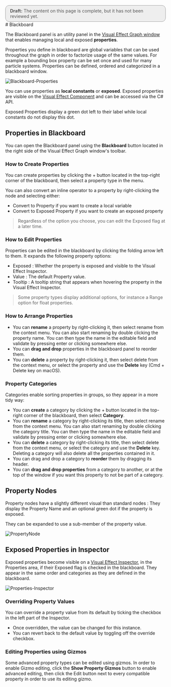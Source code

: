 <div style="border: solid 1px #999; border-radius:12px; background-color:#EEE; padding: 8px; padding-left:14px; color: #555; font-size:14px;"><b>Draft:</b> The content on this page is complete, but it has not been reviewed yet.</div>
# Blackboard

The Blackboard panel is an utility panel in the [Visual Effect Graph window](VisualEffectGraphWindow.md) that enables managing local and exposed **properties**.

Properties you define in blackboard are global variables that can be used throughout the graph in order to factorize usage of the same values. For example a bounding box property can be set once and used for many particle systems. Properties can be defined, ordered and categorized in a blackboard window.

![Blackboard-Properties](Images/Blackboard-Properties.png)

You can use properties as **local constants** or **exposed**. Exposed properties are visible on the [Visual Effect Component](VisualEffectComponent.md) and can be accessed via the C# API. 

Exposed Properties display a green dot left to their label while local constants do not display this dot.

## Properties in Blackboard

You can open the Blackboard panel using the **Blackboard** button located in the right side of the Visual Effect Graph window's toolbar.

### How to Create Properties

You can create properties by clicking the + button located in the top-right corner of the blackboard, then select a property type in the menu.

You can also convert an inline operator to a property by right-clicking the node and selecting either:

- Convert to Property if you want to create a local variable
- Convert to Exposed Property if you want to create an exposed property

> Regardless of the option you choose, you can edit the Exposed flag at a later time.

### How to Edit Properties

Properties can be edited in the blackboard by clicking the folding arrow left to them. It expands the following property options:

* Exposed : Whether the property is exposed and visible to the Visual Effect Inspector.
* Value : The default Property value.
* Tooltip : A tooltip string that appears when hovering the property in the Visual Effect Inspector.

> Some property types display additional options, for instance a Range option for float properties.

### How to Arrange Properties

- You can **rename** a property by right-clicking it, then select rename from the context menu. You can also start renaming by double clicking the property name. You can then type the name in the editable field and validate by pressing enter or clicking somewhere else.
- You can **drag and drop** properties in the blackboard panel to reorder them.
- You can **delete** a property by right-clicking it, then select delete from the context menu, or select the property and use the **Delete** key (Cmd + Delete key on macOS).

### Property Categories

Categories enable sorting properties in groups, so they appear in a more tidy way:

- You can **create** a category by clicking the + button located in the top-right corner of the blackboard, then select **Category**.
- You can **rename** a category by right-clicking its title, then select rename from the context menu. You can also start renaming by double clicking the category title. You can then type the name in the editable field and validate by pressing enter or clicking somewhere else.
- You can **delete** a category by right-clicking its title, then select delete from the context menu, or select the category and use the **Delete** key. Deleting a category will also delete all the properties contained in it.
- You can drag and drop a category to **reorder** them by dragging its header.
- You can **drag and drop properties** from a category to another, or at the top of the window if you want this property to not be part of a category.

## Property Nodes

Property nodes have a slightly different visual than standard nodes : They display the Property Name and an optional green dot if the property is exposed.

They can be expanded to use a sub-member of the property value.

![PropertyNode](Images/PropertyNode.png)

## Exposed Properties in Inspector

Exposed properties become visible on a [Visual Effect Inspector](VisualEffectComponent.md), in the Properties area, if their Exposed flag is checked in the blackboard. They appear in the same order and categories as they are defined in the blackboard.

![Properties-Inspector](Images/Properties-Inspector.png)

### Overriding Property Values

You can override a property value from its default by ticking the checkbox in the left part of the Inspector. 

- Once overridden, the value can be changed for this instance. 
- You can revert back to the default value by toggling off the override checkbox.

### Editing Properties using Gizmos

Some advanced property types can be edited using gizmos. In order to enable Gizmo editing, click the **Show Property Gizmos** button to enable advanced editing, then click the Edit button next to every compatible property in order to use its editing gizmo.

